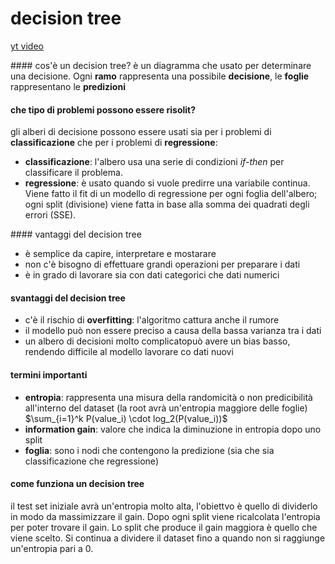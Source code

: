 # decision tree
[yt video](https://youtu.be/RmajweUFKvM?list=PL4IKJngDfheTNv9yoDTxy_PKaWXPOemAi)

#### cos'è un decision tree?
è un diagramma che usato per determinare una decisione. Ogni **ramo** rappresenta una possibile **decisione**, le **foglie** rappresentano le **predizioni**

#### che tipo di problemi possono essere risolit?
gli alberi di decisione possono essere usati sia per i problemi di **classificazione** che per i problemi di **regressione**:
- **classificazione**: l'albero usa una serie di condizioni *if-then* per classificare il problema.
- **regressione**: è usato quando si vuole predirre una variabile continua. Viene fatto il fit di un modello di regressione per ogni foglia dell'albero; ogni split (divisione) viene fatta in base alla somma dei quadrati degli errori (SSE).

#### vantaggi del decision tree
- è semplice da capire, interpretare e mostarare
- non c'è bisogno di effettuare grandi operazioni per preparare i dati
- è in grado di lavorare sia con dati categorici che dati numerici

#### svantaggi del decision tree
- c'è il rischio di **overfitting**: l'algoritmo cattura anche il rumore
- il modello può non essere preciso a causa della bassa varianza tra i dati
- un albero di decisioni molto complicatopuò avere un bias basso, rendendo difficile al modello lavorare co dati nuovi

#### termini importanti
- **entropia**: rappresenta una misura della randomicità o non predicibilità all'interno del dataset (la root avrà un'entropia maggiore delle foglie) $\sum_{i=1}^k P(value_i) \cdot log_2(P(value_i))$
- **information gain**: valore che indica la diminuzione in entropia dopo uno split
- **foglia**: sono i nodi che contengono la predizione (sia che sia classificazione che regressione)

#### come funziona un decision tree
il test set iniziale avrà un'entropia molto alta, l'obiettvo è quello di dividerlo in modo da massimizzare il gain.
Dopo ogni split viene ricalcolata l'entropia per poter trovare il gain.
Lo split che produce il gain maggiora è quello che viene scelto.
Si continua a dividere il dataset fino a quando non si raggiunge un'entropia pari a 0.